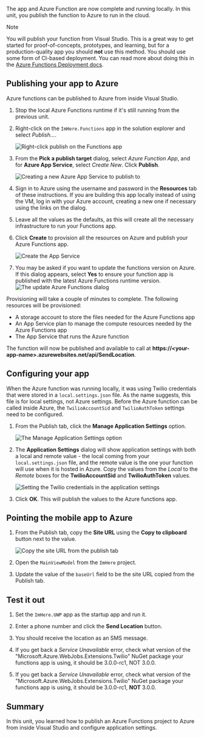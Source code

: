 The app and Azure Function are now complete and running locally. In this unit, you publish the function to Azure to run in the cloud.

> [!Note]
> You will publish your function from Visual Studio. This is a great way to get started for proof-of-concepts, prototypes, and learning, but for a production-quality app you should **not** use this method. You should use some form of CI-based deployment. You can read more about doing this in the [Azure Functions Deployment docs](https://docs.microsoft.com/azure/azure-functions/functions-continuous-deployment?azure-portal=true).

## Publishing your app to Azure

Azure functions can be published to Azure from inside Visual Studio.

1. Stop the local Azure Functions runtime if it's still running from the previous unit.

1. Right-click on the `ImHere.Functions` app in the solution explorer and select *Publish...*.

    ![Right-click publish on the Functions app](../media/8-right-click-publish.png)

1. From the **Pick a publish target** dialog, select *Azure Function App*, and for **Azure App Service**, select *Create New*. Click **Publish**.

    ![Creating a new Azure App Service to publish to](../media/8-pick-publish-target.png)

1. Sign in to Azure using the username and password in the **Resources** tab of these instructions. If you are building this app locally instead of using the VM, log in with your Azure account, creating a new one if necessary using the links on the dialog.

1. Leave all the values as the defaults, as this will create all the necessary infrastructure to run your Functions app.

1. Click **Create** to provision all the resources on Azure and publish your Azure Functions app.

    ![Create the App Service](../media/8-create-app-service.png)

1. You may be asked if you want to update the functions version on Azure. If this dialog appears, select **Yes** to ensure your function app is published with the latest Azure Functions runtime version.
    ![The update Azure Functions dialog](../media/8-update-functions-on-azure.png)

Provisioning will take a couple of minutes to complete. The following resources will be provisioned:

- A storage account to store the files needed for the Azure Functions app
- An App Service plan to manage the compute resources needed by the Azure Functions app
- The App Service that runs the Azure function

The function will now be published and available to call at **https://\<your-app-name\>.azurewebsites.net/api/SendLocation**.

## Configuring your app

When the Azure function was running locally, it was using Twilio credentials that were stored in a `local.settings.json` file. As the name suggests, this file is for local settings, not Azure settings. Before the Azure function can be called inside Azure, the `TwilioAccountSid` and `TwilioAuthToken` settings need to be configured.

1. From the Publish tab, click the **Manage Application Settings** option.

    ![The Manage Application Settings option](../media/8-application-settings-option.png)

1. The **Application Settings** dialog will show application settings with both a local and remote value - the local coming from your `local.settings.json` file, and the remote value is the one your function will use when it is hosted in Azure. Copy the values from the *Local* to the *Remote* boxes for the **TwilioAccountSid** and **TwilioAuthToken** values.

    ![Setting the Twilio credentials in the application settings](../media/8-set-creds-in-app-settings.png)

1. Click **OK**. This will publish the values to the Azure functions app.

## Pointing the mobile app to Azure

1. From the Publish tab, copy the **Site URL** using the **Copy to clipboard** button next to the value.

    ![Copy the site URL from the publish tab](../media/8-copy-site-url.png)

1. Open the `MainViewModel` from the `ImHere` project.

1. Update the value of the `baseUrl` field to be the site URL copied from the Publish tab.

## Test it out

1. Set the `ImHere.UWP` app as the startup app and run it.

1. Enter a phone number and click the **Send Location** button.

1. You should receive the location as an SMS message.

1. If you get back a *Service Unavailable* error, check what version of the "Microsoft.Azure.WebJobs.Extensions.Twilio" NuGet package your functions app is using, it should be 3.0.0-rc1, NOT 3.0.0.
1. If you get back a *Service Unavailable* error, check what version of the "Microsoft.Azure.WebJobs.Extensions.Twilio" NuGet package your functions app is using, it should be 3.0.0-rc1, **NOT** 3.0.0.

## Summary

In this unit, you learned how to publish an Azure Functions project to Azure from inside Visual Studio and configure application settings.